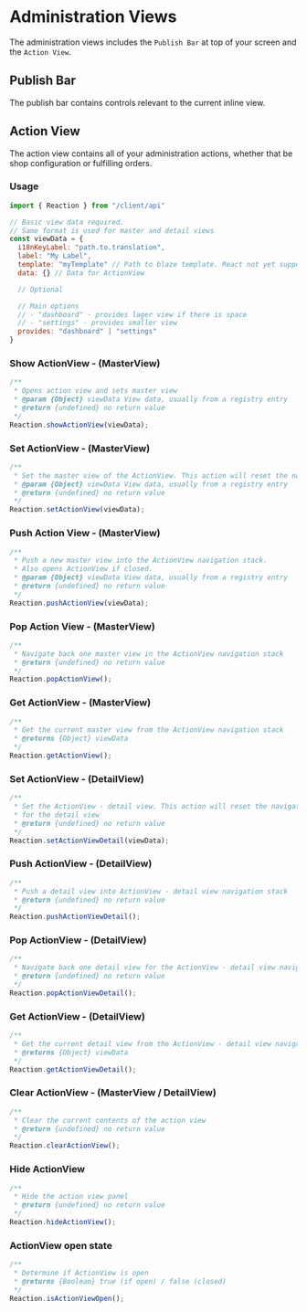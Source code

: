 # Administration Views

The administration views includes the `Publish Bar` at top of your screen and the `Action View`.

## Publish Bar

The publish bar contains controls relevant to the current inline view.

## Action View

The action view contains all of your administration actions, whether that be shop configuration or fulfilling orders.

### Usage

```js
import { Reaction } from "/client/api"

// Basic view data required.
// Same format is used for master and detail views
const viewData = {
  i18nKeyLabel: "path.to.translation",
  label: "My Label",
  template: "myTemplate" // Path to blaze template. React not yet supported.
  data: {} // Data for ActionView

  // Optional

  // Main options
  // - "dashboard" - provides lager view if there is space
  // - "settings" - provides smaller view
  provides: "dashboard" | "settings"
}
```

### Show ActionView - (MasterView)

```js
/**
 * Opens action view and sets master view
 * @param {Object} viewData View data, usually from a registry entry
 * @return {undefined} no return value
 */
Reaction.showActionView(viewData);
```

### Set ActionView - (MasterView)

```js
/**
 * Set the master view of the ActionView. This action will reset the navigation stack
 * @param {Object} viewData View data, usually from a registry entry
 * @return {undefined} no return value
 */
Reaction.setActionView(viewData);
```

### Push Action View - (MasterView)

```js
/**
 * Push a new master view into the ActionView navigation stack.
 * Also opens ActionView if closed.
 * @param {Object} viewData View data, usually from a registry entry
 * @return {undefined} no return value
 */
Reaction.pushActionView(viewData);
```

### Pop Action View - (MasterView)

```js
/**
 * Navigate back one master view in the ActionView navigation stack
 * @return {undefined} no return value
 */
Reaction.popActionView();
```

### Get ActionView - (MasterView)

```js
/**
 * Get the current master view from the ActionView navigation stack
 * @returns {Object} viewData
 */
Reaction.getActionView();
```

### Set ActionView - (DetailView)

```js
/**
 * Set the ActionView - detail view. This action will reset the navigation stack
 * for the detail view
 * @return {undefined} no return value
 */
Reaction.setActionViewDetail(viewData);
```

### Push ActionView - (DetailView)

```js
/**
 * Push a detail view into ActionView - detail view navigation stack
 * @return {undefined} no return value
 */
Reaction.pushActionViewDetail();
```

### Pop ActionView - (DetailView)

```js
/**
 * Navigate back one detail view for the ActionView - detail view navigation stack
 * @return {undefined} no return value
 */
Reaction.popActionViewDetail();
```

### Get ActionView - (DetailView)

```js
/**
 * Get the current detail view from the ActionView - detail view navigation stack
 * @returns {Object} viewData
 */
Reaction.getActionViewDetail();
```

### Clear ActionView - (MasterView / DetailView)

```js
/**
 * Clear the current contents of the action view
 * @return {undefined} no return value
 */
Reaction.clearActionView();
```

### Hide ActionView

```js
/**
 * Hide the action view panel
 * @return {undefined} no return value
 */
Reaction.hideActionView();
```

### ActionView open state

```js
/**
 * Determine if ActionView is open
 * @returns {Boolean} true (if open) / false (closed)
 */
Reaction.isActionViewOpen();
```
